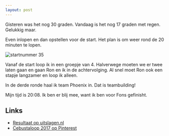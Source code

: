 ```yaml
---
layout: post
---
```


Gisteren was het nog 30 graden. Vandaag is het nog 17 graden met regen. Gelukkig maar.

Even inlopen en dan opstellen voor de start. Het plan is om weer rond de 20 minuten te lopen.

![startnummer 35](https://s-media-cache-ak0.pinimg.com/originals/03/fa/7f/03fa7f191686587e5b1df154b880f66c.jpg)

Vanaf de start loop ik in een groepje van 4. Halverwege moeten we er twee laten gaan en gaan Ron en ik in de achtervolging. Al snel moet Ron ook een stapje langzamer en loop ik alleen.

In de derde ronde haal ik team Phoenix in. Dat is teambuilding!

Mijn tijd is 20:08. Ik ben er blij mee, want ik ben voor Fons gefinisht.

## Links

* [Resultaat op uitslagen.nl](https://uitslagen.nl/uitslag?id=2017051800482&tl=nl&zk=tummers&taal=nl)
* [Cebustaloop 2017 op Pinterest](https://nl.pinterest.com/erictummers/cebustaloop-2017/)